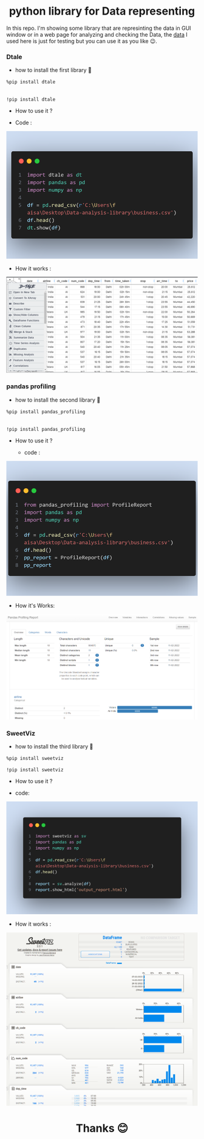 
#  <h1 align="center">python library for Data representing </h1>

In this repo. I'm showing some library that are represinting the data in GUI window or in a web page for analyzing and checking the Data, 
the [data](business.csv) I used here is just for testing but you can use it as you like 😉.


### Dtale 

 - how to install the first library 🥇

```
%pip install dtale

```

```

!pip install dtale

```


 - How to use it ? 

  - Code : 

![Alt text](IMAGE/code-dtale.png)
  
  - How it works : 

![Alt text](IMAGE/dtale.png)



### pandas profiling 

- how to install the second library 🥈

```
%pip install pandas_profiling

```

```

!pip install pandas_profiling 

```


- How to use it ?

  - code : 

![Alt text](IMAGE/code-pandas_profiling.png)
  
  - How it's Works:

![Alt text](<IMAGE/pandas proffiling.png>)


### SweetViz

  - how to install the third library 🥉


```
%pip install sweetviz

``` 

```
!pip install sweetviz

```

 - How to use it ?

  - code: 

![Alt text](IMAGE/code-sweetviz.png)

  - How it works :

![Alt text](IMAGE/sweetviz.png)





#  <h1 align="center">Thanks :blush: </h1>
